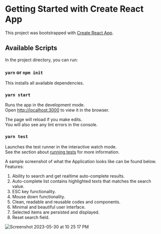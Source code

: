 # Getting Started with Create React App

This project was bootstrapped with [Create React App](https://github.com/facebook/create-react-app).

## Available Scripts

In the project directory, you can run:

### `yarn` or `npm init`

This installs all available dependencies.

### `yarn start`

Runs the app in the development mode.\
Open [http://localhost:3000](http://localhost:3000) to view it in the browser.

The page will reload if you make edits.\
You will also see any lint errors in the console.

### `yarn test`

Launches the test runner in the interactive watch mode.\
See the section about [running tests](https://facebook.github.io/create-react-app/docs/running-tests) for more information.

A sample screenshot of what the Application looks like can be found below.
Features:

1. Ability to search and get realtime auto-complete results.
2. Auto-complete list contains highlighted texts that matches the search value.
3. ESC key functionality.
4. Mouse down functionality.
5. Clean, readable and reusable codes and components.
6. Minimal and beautiful user interface.
7. Selected items are persisted and displayed.
8. Reset search field.

![Screenshot 2023-05-30 at 10 25 17 PM](https://github.com/nonsodaniel/deel/assets/28074385/008cfdc1-1b42-4239-b60b-be7887b937ce)
